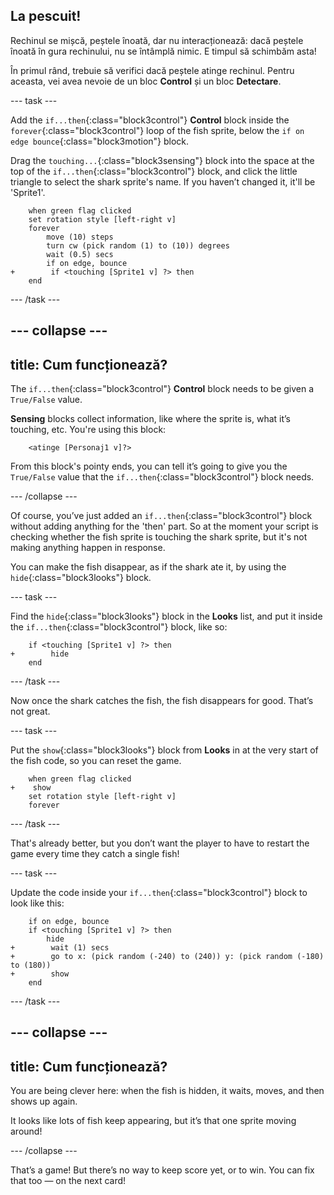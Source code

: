 ## La pescuit!

Rechinul se mișcă, peștele înoată, dar nu interacționează: dacă peștele înoată în gura rechinului, nu se întâmplă nimic. E timpul să schimbăm asta!

În primul rând, trebuie să verifici dacă peștele atinge rechinul. Pentru aceasta, vei avea nevoie de un bloc **Control** și un bloc **Detectare**.

\--- task \---

Add the `if...then`{:class="block3control"} **Control** block inside the `forever`{:class="block3control"} loop of the fish sprite, below the `if on edge bounce`{:class="block3motion"} block.

Drag the `touching...`{:class="block3sensing"} block into the space at the top of the `if...then`{:class="block3control"} block, and click the little triangle to select the shark sprite's name. If you haven’t changed it, it'll be 'Sprite1'.

```blocks3
    when green flag clicked
    set rotation style [left-right v]
    forever 
        move (10) steps
        turn cw (pick random (1) to (10)) degrees
        wait (0.5) secs
        if on edge, bounce
+        if <touching [Sprite1 v] ?> then
    end
```

\--- /task \---

## \--- collapse \---

## title: Cum funcționează?

The `if...then`{:class="block3control"} **Control** block needs to be given a `True/False` value.

**Sensing** blocks collect information, like where the sprite is, what it’s touching, etc. You're using this block:

```blocks3
    <atinge [Personaj1 v]?>
```

From this block's pointy ends, you can tell it’s going to give you the `True/False` value that the `if...then`{:class="block3control"} block needs.

\--- /collapse \---

Of course, you’ve just added an `if...then`{:class="block3control"} block without adding anything for the 'then' part. So at the moment your script is checking whether the fish sprite is touching the shark sprite, but it's not making anything happen in response.

You can make the fish disappear, as if the shark ate it, by using the `hide`{:class="block3looks"} block.

\--- task \---

Find the `hide`{:class="block3looks"} block in the **Looks** list, and put it inside the `if...then`{:class="block3control"} block, like so:

```blocks3
    if <touching [Sprite1 v] ?> then
+        hide
    end
```

\--- /task \---

Now once the shark catches the fish, the fish disappears for good. That’s not great.

\--- task \---

Put the `show`{:class="block3looks"} block from **Looks** in at the very start of the fish code, so you can reset the game.

```blocks3
    when green flag clicked
+    show
    set rotation style [left-right v]
    forever
```

\--- /task \---

That's already better, but you don’t want the player to have to restart the game every time they catch a single fish!

\--- task \---

Update the code inside your `if...then`{:class="block3control"} block to look like this:

```blocks3
    if on edge, bounce
    if <touching [Sprite1 v] ?> then
        hide
+        wait (1) secs
+        go to x: (pick random (-240) to (240)) y: (pick random (-180) to (180))
+        show
    end
```

\--- /task \---

## \--- collapse \---

## title: Cum funcționează?

You are being clever here: when the fish is hidden, it waits, moves, and then shows up again.

It looks like lots of fish keep appearing, but it’s that one sprite moving around!

\--- /collapse \---

That’s a game! But there’s no way to keep score yet, or to win. You can fix that too — on the next card!